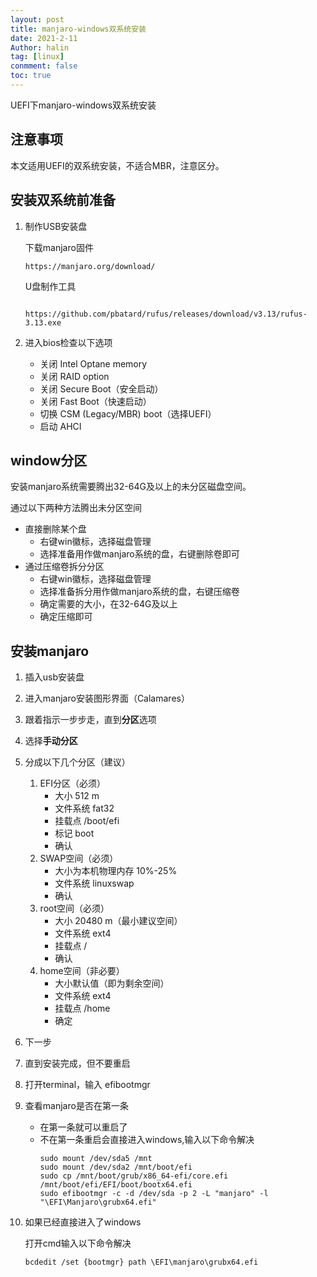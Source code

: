 ```yaml
---
layout: post
title: manjaro-windows双系统安装 
date: 2021-2-11
Author: halin
tag: [linux]
conmment: false
toc: true
---
```

UEFI下manjaro-windows双系统安装 
<!-- more -->
## 注意事项
 本文适用UEFI的双系统安装，不适合MBR，注意区分。
## 安装双系统前准备
1. 制作USB安装盘

    下载manjaro固件
    ```
    https://manjaro.org/download/
    ```
    U盘制作工具
    ```

    https://github.com/pbatard/rufus/releases/download/v3.13/rufus-3.13.exe
    ```
2. 进入bios检查以下选项
   - 关闭 Intel Optane memory
   - 关闭 RAID option
   - 关闭 Secure Boot（安全启动）
   - 关闭 Fast Boot（快速启动）
   - 切换 CSM (Legacy/MBR) boot（选择UEFI）
   - 启动 AHCI
  
## window分区
安装manjaro系统需要腾出32-64G及以上的未分区磁盘空间。

通过以下两种方法腾出未分区空间
- 直接删除某个盘
  - 右键win徽标，选择磁盘管理
  - 选择准备用作做manjaro系统的盘，右键删除卷即可
- 通过压缩卷拆分分区
    - 右键win徽标，选择磁盘管理
    - 选择准备拆分用作做manjaro系统的盘，右键压缩卷
    - 确定需要的大小，在32-64G及以上
    - 确定压缩即可

## 安装manjaro
1. 插入usb安装盘
2. 进入manjaro安装图形界面（Calamares）
3. 跟着指示一步步走，直到**分区**选项
4. 选择**手动分区**
5. 分成以下几个分区（建议）
   1. EFI分区（必须）
       - 大小 512 m
       - 文件系统 fat32
       - 挂载点 /boot/efi
       - 标记 boot
       - 确认
   2. SWAP空间（必须）
      - 大小为本机物理内存 10%-25%
      - 文件系统 linuxswap
      - 确认
   3. root空间（必须）
       - 大小 20480 m（最小建议空间）
       - 文件系统 ext4
       - 挂载点 / 
       - 确认
   4. home空间（非必要）
       - 大小默认值（即为剩余空间）
       - 文件系统 ext4
       - 挂载点 /home
       - 确定
6. 下一步
7. 直到安装完成，但不要重启
8. 打开terminal，输入 efibootmgr 
9. 查看manjaro是否在第一条
    - 在第一条就可以重启了
    - 不在第一条重启会直接进入windows,输入以下命令解决
         ```
         sudo mount /dev/sda5 /mnt
         sudo mount /dev/sda2 /mnt/boot/efi
         sudo cp /mnt/boot/grub/x86_64-efi/core.efi /mnt/boot/efi/EFI/boot/bootx64.efi
         sudo efibootmgr -c -d /dev/sda -p 2 -L "manjaro" -l "\EFI\Manjaro\grubx64.efi"

         ```


10. 如果已经直接进入了windows
    
    打开cmd输入以下命令解决
    ```
    bcdedit /set {bootmgr} path \EFI\manjaro\grubx64.efi
    ```